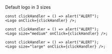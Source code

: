 Default logo in 3 sizes

```react|span-6
const clickHandler = () => alert("ALERT");
<Logo onClick={clickHandler} />;
```

```react|span-6
const clickHandler = () => alert("ALERT");
<Logo size="medium" onClick={clickHandler} />;
```

```react|span-6
const clickHandler = () => alert("ALERT");
<Logo size="large" onClick={clickHandler} />;
```

